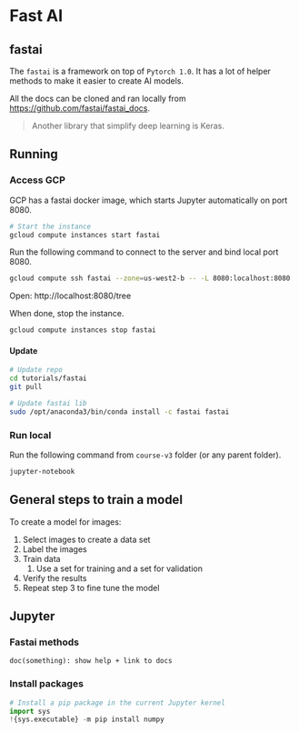 # Fast AI

## fastai

The `fastai` is a framework on top of `Pytorch 1.0`. 
It has a lot of helper methods to make it easier to create AI models.

All the docs can be cloned and ran locally from https://github.com/fastai/fastai_docs.

> Another library that simplify deep learning is Keras.

## Running

### Access GCP

GCP has a fastai docker image, which starts Jupyter automatically on port 8080.

```sh
# Start the instance
gcloud compute instances start fastai
```

Run the following command to connect to the server and bind local port 8080.

```sh
gcloud compute ssh fastai --zone=us-west2-b -- -L 8080:localhost:8080
```

Open: http://localhost:8080/tree

When done, stop the instance.

```sh
gcloud compute instances stop fastai
```

#### Update

```sh
# Update repo
cd tutorials/fastai
git pull

# Update fastai lib
sudo /opt/anaconda3/bin/conda install -c fastai fastai
```

### Run local

Run the following command from `course-v3` folder (or any parent folder).

```ss
jupyter-notebook
```

## General steps to train a model

To create a model for images:

1. Select images to create a data set
2. Label the images
3. Train data
   1. Use a set for training and a set for validation
4. Verify the results
5. Repeat step 3 to fine tune the model

## Jupyter

### Fastai methods

```
doc(something): show help + link to docs
```

### Install packages

```py
# Install a pip package in the current Jupyter kernel
import sys
!{sys.executable} -m pip install numpy
```
